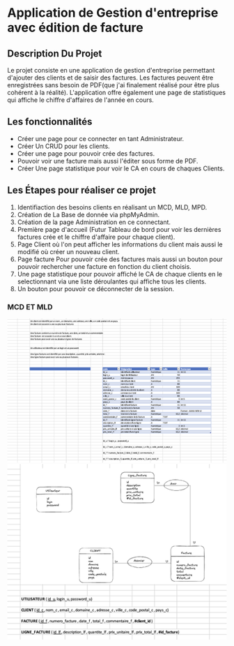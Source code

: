 # Application de Gestion d'entreprise avec édition de facture

## Description Du Projet

Le projet consiste en une application de gestion d'entreprise permettant d'ajouter des clients et de saisir des factures. Les factures peuvent être enregistrées sans besoin de PDF(que j'ai finalement réalisé pour être plus cohérent à la réalité). L'application offre également une page de statistiques qui affiche le chiffre d'affaires de l'année en cours.

## Les fonctionnalités

* Créer une page pour ce connecter en tant Administrateur.
* Créer Un CRUD pour les clients.
* Créer une page pour pouvoir crée des factures.
* Pouvoir voir une facture mais aussi l'éditer sous forme de PDF.
* Créer Une page statistique pour voir le CA en cours de chaques Clients.

## Les Étapes pour réaliser ce projet 

1. Identifiaction des besoins clients en réalisant un MCD, MLD, MPD.
2. Création de La Base de donnée via phpMyAdmin.
3. Création de la page Administration en ce connectant.
4. Première page d'accueil (Futur Tableau de bord pour voir les dernières factures crée et le chiffre d'affaire pour chaque client).
5. Page Client où l'on peut afficher les informations du client mais aussi le modifié où créer un nouveau client.
6. Page facture Pour pouvoir crée des factures mais aussi un bouton pour pouvoir rechercher une facture en fonction du client choisis.
7. Une page statistique pour pouvoir affiché le CA de chaque clients en le selectionnant via une liste déroulantes qui affiche tous les clients.
8. Un bouton pour pouvoir ce déconnecter de la session.

### MCD ET MLD

![MCD](img/MCD_Projet.png)
![MLD](img/MLD_Projet.png)
